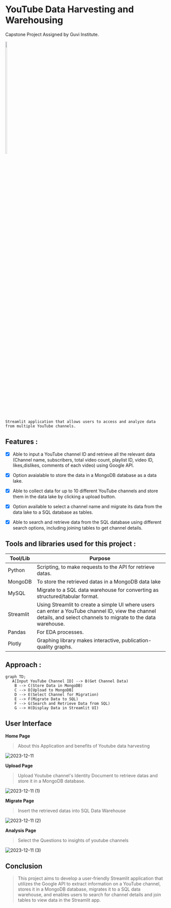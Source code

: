 # YouTube Data Harvesting and Warehousing
Capstone Project Assigned by Guvi Institute.

 <img src="https://wallsdesk.com/wp-content/uploads/2016/06/YouTube-logo-png.png" width="10%" height="30%">

```
Streamlit application that allows users to access and analyze data from multiple YouTube channels.
```


 ## Features :
- [x] Able to input a YouTube channel ID and retrieve all the relevant data (Channel name, subscribers, total video count, playlist ID, video ID, likes,dislikes, comments of each video) using Google API.
  
- [x] Option avaialable to store the data in a MongoDB database as a data lake.

- [x]  Able to collect data for up to 10 different YouTube channels and store them in the data lake by clicking a upload button.
  
- [x]  Option available to select a channel name and migrate its data from the data lake to a SQL database as tables.

 - [x] Able to search and retrieve data from the SQL database using different search options, including joining tables to get channel details.

## Tools and libraries used for this project :

| Tool/Lib | Purpose |
| --- | --- |
| Python | Scripting,  to make requests to the API for retrieve datas. |
| MongoDB | To store the retrieved datas in a MongoDB data lake |
| MySQL | Migrate to a SQL data warehouse for converting as structured/tabular format. |
| Streamlit | Using Streamlit to create a simple UI where users can enter a YouTube channel ID, view the channel details, and select channels to migrate to the data warehouse. |
| Pandas | For EDA processes. |
| Plotly | Graphing library makes interactive, publication-quality graphs. |

## Approach :
```mermaid
graph TD;
   A[Input YouTube Channel ID] --> B(Get Channel Data)
    B --> C(Store Data in MongoDB)
    C --> D[Upload to MongoDB]
    D --> E(Select Channel for Migration)
    E --> F(Migrate Data to SQL)
    F --> G(Search and Retrieve Data from SQL)
    G --> H(Display Data in Streamlit UI)
```


## User Interface 
__Home Page__

> About this Application and benefits of Youtube data harvesting


![2023-12-11](https://github.com/Binoth5/YOUTUBE-HARVESTING/assets/153276019/f3321c1d-bcbc-444c-b57c-f0819d4b4b0b)

__Upload Page__

> Upload Youtube channel's Identity Document to retrieve datas and store it in a MongoDB database.


![2023-12-11 (1)](https://github.com/Binoth5/YOUTUBE-HARVESTING/assets/153276019/71a247a4-6663-4eb1-a2fd-b0ce940fbd67)



__Migrate Page__

> Insert the retrieved datas into SQL Data Warehouse 



![2023-12-11 (2)](https://github.com/Binoth5/YOUTUBE-HARVESTING/assets/153276019/03dbdbd0-4d5a-44de-808c-4e86b2fca1be)


__Analysis Page__

> Select the Questions to insights of youtube channels



![2023-12-11 (3)](https://github.com/Binoth5/YOUTUBE-HARVESTING/assets/153276019/03a00a6b-3bd4-44df-aaff-c7011e179844)



## Conclusion
> This project aims to develop a user-friendly Streamlit application that utilizes the
Google API to extract information on a YouTube channel, stores it in a MongoDB
database, migrates it to a SQL data warehouse, and enables users to search for
channel details and join tables to view data in the Streamlit app.
